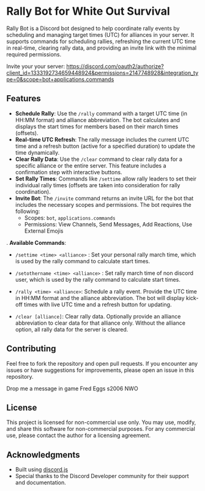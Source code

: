 # Rally Bot for White Out Survival

Rally Bot is a Discord bot designed to help coordinate rally events by scheduling and managing target times (UTC) for alliances in your server. It supports commands for scheduling rallies, refreshing the current UTC time in real-time, clearing rally data, and providing an invite link with the minimal required permissions.

Invite your your server: https://discord.com/oauth2/authorize?client_id=1333192734659448924&permissions=2147748928&integration_type=0&scope=bot+applications.commands

## Features

- **Schedule Rally**: Use the `/rally` command with a target UTC time (in HH:MM format) and alliance abbreviation. The bot calculates and displays the start times for members based on their march times (offsets).
- **Real-time UTC Refresh**: The rally message includes the current UTC time and a refresh button (active for a specified duration) to update the time dynamically.
- **Clear Rally Data**: Use the `/clear` command to clear rally data for a specific alliance or the entire server. This feature includes a confirmation step with interactive buttons.
- **Set Rally Times**: Commands like `/settime` allow rally leaders to set their individual rally times (offsets are taken into consideration for rally coordination).
- **Invite Bot**: The `/invite` command returns an invite URL for the bot that includes the necessary scopes and permissions. The bot requires the following:
  - Scopes: `bot`, `applications.commands`
  - Permissions: View Channels, Send Messages, Add Reactions, Use External Emojis

. **Available Commands**:
   
   - `/settime <time> <alliance>` : Set your personal rally march time, which is used by the rally command to calculate start times.

   - `/setothername <time> <alliance>` : Set rally march time of non discord user, which is used by the rally command to calculate start times.

   - `/rally <time> <alliance>`: Schedule a rally event. Provide the UTC time in HH:MM format and the alliance abbreviation. The bot will display kick-off times with live UTC time and a refresh button for updating.
   
   - `/clear [alliance]`: Clear rally data. Optionally provide an alliance abbreviation to clear data for that alliance only. Without the alliance option, all rally data for the server is cleared.


## Contributing

Feel free to fork the repository and open pull requests. If you encounter any issues or have suggestions for improvements, please open an issue in this repository.

Drop me a message in game Fred Eggs s2006 NWO

## License

This project is licensed for non-commercial use only. You may use, modify, and share this software for non-commercial purposes. For any commercial use, please contact the author for a licensing agreement.

## Acknowledgments

- Built using [discord.js](https://discord.js.org/)
- Special thanks to the Discord Developer community for their support and documentation. 
